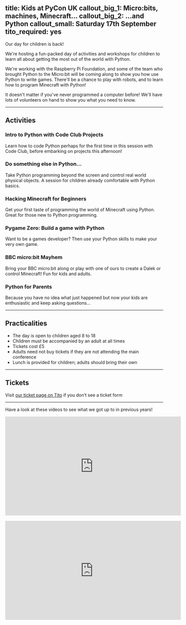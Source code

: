 title: Kids at PyCon UK
callout_big_1: Micro:bits, machines, Minecraft...
callout_big_2: ...and Python
callout_small: Saturday 17th September
tito_required: yes
---

Our day for children is back!

We're hosting a fun-packed day of activities and workshops for children to
learn all about getting the most out of the world with Python.

We're working with the Raspberry Pi Foundation, and some of the team who
brought Python to the Micro:bit will be coming along to show you how use Python
to write games.  There'll be a chance to play with robots, and to learn how to
program Minecraft with Python!

It doesn't matter if you've never programmed a computer before!  We'll have
lots of volunteers on hand to show you what you need to know.

***

## Activities

### Intro to Python with Code Club Projects

Learn how to code Python perhaps for the first time in this session with Code
Club, before embarking on projects this afternoon!

### Do something else in Python...

Take Python programming beyond the screen and control real world physical
objects. A session for children already comfortable with Python basics.

### Hacking Minecraft for Beginners

Get your first taste of programming the world of Minecraft using Python. Great
for those new to Python programming.

### Pygame Zero: Build a game with Python

Want to be a games developer? Then use your Python skills to make your very own
game.

### BBC micro:bit Mayhem

Bring your BBC micro:bit along or play with one of ours to create a Dalek or
control Minecraft! Fun for kids and adults.

### Python for Parents

Because you have no idea what just happened but now your kids are enthusiastic
and keep asking questions...

***

## Practicalities

* The day is open to children aged 8 to 18
* Children must be accompanied by an adult at all times
* Tickets cost £5
* Adults need not buy tickets if they are not attending the main conference
* Lunch is provided for children; adults should bring their own

***

## Tickets

<tito-widget event="pyconuk/2016" releases="xi2wxxscn3k">Visit [our ticket page on Tito](https://ti.to/pyconuk/2016/with/xi2wxxscn3k) if you don’t see a ticket form</tito-widget>

***

Have a look at these videos to see what we got up to in previous years!

<div><iframe width="560" height="315" src="https://www.youtube-nocookie.com/embed/u4IMlpmjbYg?rel=0" frameborder="0" allowfullscreen></iframe></div>
<br/>
<div><iframe width="560" height="315" src="https://www.youtube-nocookie.com/embed/yerWCR3mppk?rel=0" frameborder="0" allowfullscreen></iframe></div>
